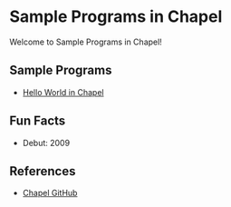 # Sample Programs in Chapel

Welcome to Sample Programs in Chapel!

## Sample Programs

- [Hello World in Chapel][1]

## Fun Facts

- Debut: 2009

## References

- [Chapel GitHub][2]

[1]: https://github.com/TheRenegadeCoder/sample-programs/issues/782
[2]: https://github.com/chapel-lang/chapel
